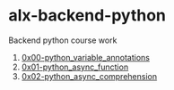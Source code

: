 # alx-backend-python
Backend python course work

1. [0x00-python_variable_annotations](0x00-python_variable_annotations)
2. [0x01-python_async_function](0x01-python_async_function)
3. [0x02-python_async_comprehension](0x02-python_async_comprehension)
